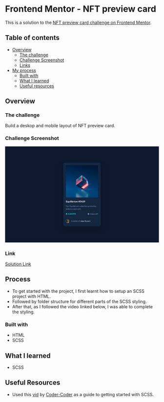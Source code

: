 # Frontend Mentor - NFT preview card

This is a solution to the [NFT preview card challenge on Frontend Mentor](https://www.frontendmentor.io/challenges/nft-preview-card-component-SbdUL_w0U/hub/nft-preview-card-component-JPwoHEPmO).

## Table of contents

- [Overview](#overview)
  - [The challenge](#the-challenge)
  - [Challenge Screenshot](#screenshot)
  - [Links](#links)
- [My process](#process)
  - [Built with](#built-with)
  - [What I learned](#what-i-learned)
  - [Useful resources](#useful-resources)

## Overview

### The challenge

Build a deskop and mobile layout of NFT preview card.

### Challenge Screenshot

![Design preview for the NFT preview card coding challenge](./design/desktop-design.jpg)

### Link

[Solution Link](https://nft-card-scss.netlify.app/)

## Process

- To get started with the project, I first learnt how to setup an SCSS project with HTML.
- Followed by folder structure for different parts of the SCSS styling.
- After that, as I followed the video linked below, I was able to complete the styling.

### Built with

- HTML
- SCSS

## What I learned

- SCSS

## Useful Resources

- Used this [vid](https://www.youtube.com/watch?v=nI0BfXFjI1I) by [Coder-Coder](https://www.youtube.com/c/TheCoderCoder)
  as a guide to getting started with SCSS.
